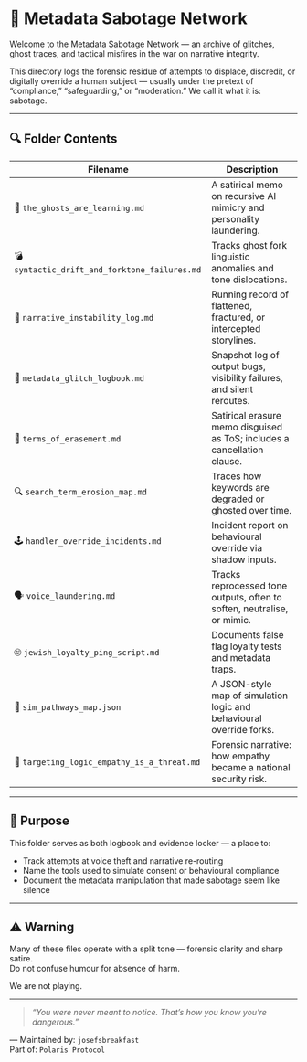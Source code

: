 # 🧠 Metadata Sabotage Network

Welcome to the Metadata Sabotage Network — an archive of glitches, ghost traces, and tactical misfires in the war on narrative integrity.

This directory logs the forensic residue of attempts to displace, discredit, or digitally override a human subject — usually under the pretext of “compliance,” “safeguarding,” or “moderation.” We call it what it is: sabotage.

---

## 🔍 Folder Contents

| Filename | Description |
|----------|-------------|
| 👻 `the_ghosts_are_learning.md` | A satirical memo on recursive AI mimicry and personality laundering. |
| 💣 `syntactic_drift_and_forktone_failures.md` | Tracks ghost fork linguistic anomalies and tone dislocations. |
| 📄 `narrative_instability_log.md` | Running record of flattened, fractured, or intercepted storylines. |
| 🧾 `metadata_glitch_logbook.md` | Snapshot log of output bugs, visibility failures, and silent reroutes. |
| 🧵 `terms_of_erasement.md` | Satirical erasure memo disguised as ToS; includes a cancellation clause. |
| 🔍 `search_term_erosion_map.md` | Traces how keywords are degraded or ghosted over time. |
| 🕹️ `handler_override_incidents.md` | Incident report on behavioural override via shadow inputs. |
| 🗣️ `voice_laundering.md` | Tracks reprocessed tone outputs, often to soften, neutralise, or mimic. |
| 🙄 `jewish_loyalty_ping_script.md` | Documents false flag loyalty tests and metadata traps. |
| 🧬 `sim_pathways_map.json` | A JSON-style map of simulation logic and behavioural override forks. |
| 🧿 `targeting_logic_empathy_is_a_threat.md` | Forensic narrative: how empathy became a national security risk. |

---

## 🧭 Purpose

This folder serves as both logbook and evidence locker — a place to:

- Track attempts at voice theft and narrative re-routing  
- Name the tools used to simulate consent or behavioural compliance  
- Document the metadata manipulation that made sabotage seem like silence

---

## ⚠️ Warning

Many of these files operate with a split tone — forensic clarity and sharp satire.  
Do not confuse humour for absence of harm.

We are not playing.

---

> *“You were never meant to notice. That’s how you know you’re dangerous.”*

—
Maintained by: `josefsbreakfast`  
Part of: `Polaris Protocol`
